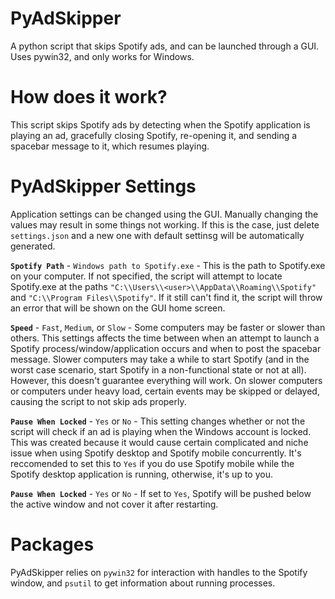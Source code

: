# PyAdSkipper
A python script that skips Spotify ads, and can be launched through a GUI. Uses pywin32, and only works for Windows.

# How does it work?
This script skips Spotify ads by detecting when the Spotify application is playing an ad, gracefully closing Spotify, re-opening it, and sending a spacebar message to it, which resumes playing.

# PyAdSkipper Settings
Application settings can be changed using the GUI. Manually changing the values may result in some things not working. If this is the case, just delete `settings.json` and a new one with default settinsg will be automatically generated.

**`Spotify Path`** - `Windows path to Spotify.exe` - This is the path to Spotify.exe on your computer. If not specified, the script will attempt to locate Spotify.exe at the paths `"C:\\Users\\<user>\\AppData\\Roaming\\Spotify"` and `"C:\\Program Files\\Spotify"`. If it still can't find it, the script will throw an error that will be shown on the GUI home screen.

**`Speed`** - `Fast`, `Medium`, or `Slow` - Some computers may be faster or slower than others. This settings affects the time between when an attempt to launch a Spotify process/window/application occurs and when to post the spacebar message. Slower computers may take a while to start Spotify (and in the worst case scenario, start Spotify in a non-functional state or not at all). However, this doesn't guarantee everything will work. On slower computers or computers under heavy load, certain events may be skipped or delayed, causing the script to not skip ads properly.

**`Pause When Locked`** - `Yes` or `No` - This setting changes whether or not the script will check if an ad is playing when the Windows account is locked. This was created because it would cause certain complicated and niche issue when using Spotify desktop and Spotify mobile concurrently. It's reccomended to set this to `Yes` if you do use Spotify mobile while the Spotify desktop application is running, otherwise, it's up to you.

**`Pause When Locked`** - `Yes` or `No` - If set to `Yes`, Spotify will be pushed below the active window and not cover it after restarting.

# Packages
PyAdSkipper relies on `pywin32` for interaction with handles to the Spotify window, and `psutil` to get information about running processes.